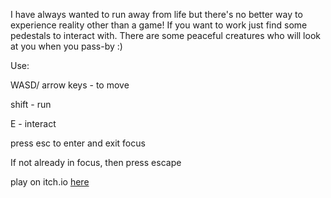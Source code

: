 I have always wanted to run away from life but there's no better way to experience reality other than a game! If you want to work just find some pedestals to interact with. There are some peaceful creatures who will look at you when you pass-by :)

Use:

WASD/ arrow keys - to move

shift - run

E - interact

press esc to enter and exit focus

If not already in focus, then press escape

play on itch.io [here](https://abc-hacker.itch.io/peace-simulator)
